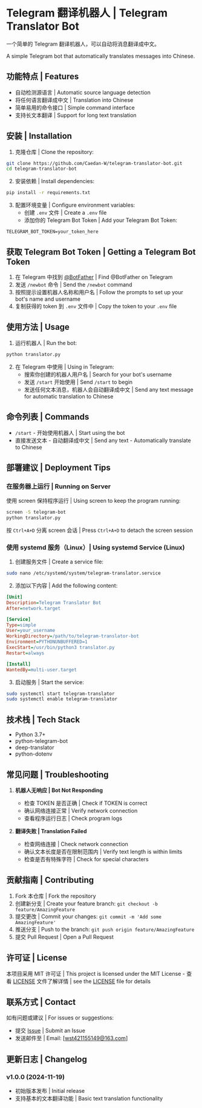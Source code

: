 # Telegram 翻译机器人 | Telegram Translator Bot

一个简单的 Telegram 翻译机器人，可以自动将消息翻译成中文。

A simple Telegram bot that automatically translates messages into Chinese.

## 功能特点 | Features

- 自动检测源语言 | Automatic source language detection
- 将任何语言翻译成中文 | Translation into Chinese
- 简单易用的命令接口 | Simple command interface
- 支持长文本翻译 | Support for long text translation

## 安装 | Installation

1. 克隆仓库 | Clone the repository:
```bash
git clone https://github.com/Caedan-W/telegram-translator-bot.git
cd telegram-translator-bot
```

2. 安装依赖 | Install dependencies:
```bash
pip install -r requirements.txt
```

3. 配置环境变量 | Configure environment variables:
   - 创建 `.env` 文件 | Create a `.env` file
   - 添加你的 Telegram Bot Token | Add your Telegram Bot Token:
```plaintext
TELEGRAM_BOT_TOKEN=your_token_here
```

## 获取 Telegram Bot Token | Getting a Telegram Bot Token

1. 在 Telegram 中找到 [@BotFather](https://t.me/BotFather) | Find @BotFather on Telegram
2. 发送 `/newbot` 命令 | Send the `/newbot` command
3. 按照提示设置机器人名称和用户名 | Follow the prompts to set up your bot's name and username
4. 复制获得的 token 到 `.env` 文件中 | Copy the token to your `.env` file

## 使用方法 | Usage

1. 运行机器人 | Run the bot:
```bash
python translator.py
```

2. 在 Telegram 中使用 | Using in Telegram:
   - 搜索你创建的机器人用户名 | Search for your bot's username
   - 发送 `/start` 开始使用 | Send `/start` to begin
   - 发送任何文本消息，机器人会自动翻译成中文 | Send any text message for automatic translation to Chinese

## 命令列表 | Commands

- `/start` - 开始使用机器人 | Start using the bot
- 直接发送文本 - 自动翻译成中文 | Send any text - Automatically translate to Chinese

## 部署建议 | Deployment Tips

### 在服务器上运行 | Running on Server

使用 screen 保持程序运行 | Using screen to keep the program running:
```bash
screen -S telegram-bot
python translator.py
```

按 `Ctrl+A+D` 分离 screen 会话 | Press `Ctrl+A+D` to detach the screen session

### 使用 systemd 服务（Linux）| Using systemd Service (Linux)

1. 创建服务文件 | Create a service file:
```bash
sudo nano /etc/systemd/system/telegram-translator.service
```

2. 添加以下内容 | Add the following content:
```ini
[Unit]
Description=Telegram Translator Bot
After=network.target

[Service]
Type=simple
User=your_username
WorkingDirectory=/path/to/telegram-translator-bot
Environment=PYTHONUNBUFFERED=1
ExecStart=/usr/bin/python3 translator.py
Restart=always

[Install]
WantedBy=multi-user.target
```

3. 启动服务 | Start the service:
```bash
sudo systemctl start telegram-translator
sudo systemctl enable telegram-translator
```

## 技术栈 | Tech Stack

- Python 3.7+
- python-telegram-bot
- deep-translator
- python-dotenv

## 常见问题 | Troubleshooting

1. **机器人无响应 | Bot Not Responding**
   - 检查 TOKEN 是否正确 | Check if TOKEN is correct
   - 确认网络连接正常 | Verify network connection
   - 查看程序运行日志 | Check program logs

2. **翻译失败 | Translation Failed**
   - 检查网络连接 | Check network connection
   - 确认文本长度是否在限制范围内 | Verify text length is within limits
   - 检查是否有特殊字符 | Check for special characters

## 贡献指南 | Contributing

1. Fork 本仓库 | Fork the repository
2. 创建新分支 | Create your feature branch: `git checkout -b feature/AmazingFeature`
3. 提交更改 | Commit your changes: `git commit -m 'Add some AmazingFeature'`
4. 推送分支 | Push to the branch: `git push origin feature/AmazingFeature`
5. 提交 Pull Request | Open a Pull Request

## 许可证 | License

本项目采用 MIT 许可证 | This project is licensed under the MIT License - 查看 [LICENSE](LICENSE) 文件了解详情 | see the [LICENSE](LICENSE) file for details

## 联系方式 | Contact

如有问题或建议 | For issues or suggestions:
- 提交 [Issue](https://github.com/Caedan-W/telegram-translator-bot/issues) | Submit an Issue
- 发送邮件至 | Email: [wst421155149@163.com]

## 更新日志 | Changelog

### v1.0.0 (2024-11-19)
- 初始版本发布 | Initial release
- 支持基本的文本翻译功能 | Basic text translation functionality

